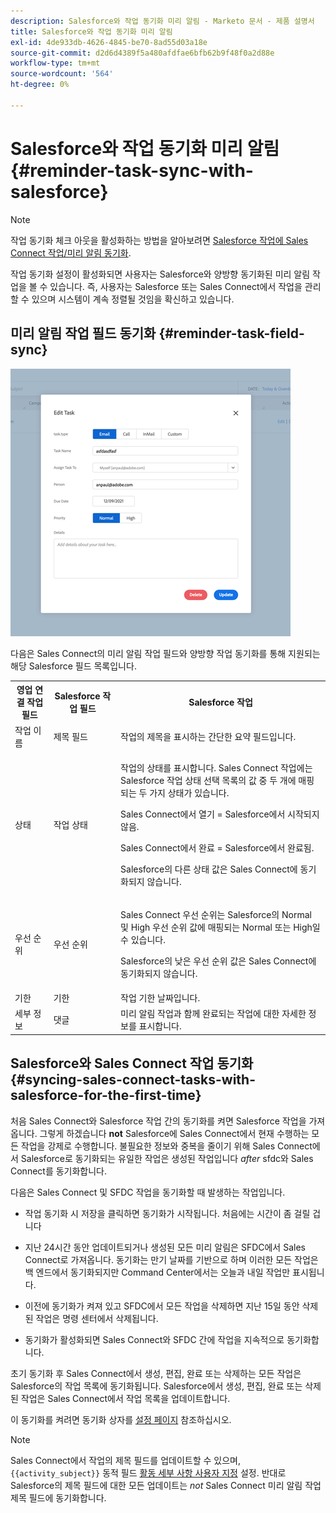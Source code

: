 ```yaml
---
description: Salesforce와 작업 동기화 미리 알림 - Marketo 문서 - 제품 설명서
title: Salesforce와 작업 동기화 미리 알림
exl-id: 4de933db-4626-4845-be70-8ad55d03a18e
source-git-commit: d2d6d4389f5a480afdfae6bfb62b9f48f0a2d88e
workflow-type: tm+mt
source-wordcount: '564'
ht-degree: 0%

---
```


# Salesforce와 작업 동기화 미리 알림 {#reminder-task-sync-with-salesforce}

>[!NOTE]
>
>작업 동기화 체크 아웃을 활성화하는 방법을 알아보려면 [Salesforce 작업에 Sales Connect 작업/미리 알림 동기화](/help/marketo/product-docs/marketo-sales-connect/crm/salesforce-integration/salesforce-sync-settings.md#sync-sales-connect-tasks-reminders-to-salesforce-tasks).

작업 동기화 설정이 활성화되면 사용자는 Salesforce와 양방향 동기화된 미리 알림 작업을 볼 수 있습니다. 즉, 사용자는 Salesforce 또는 Sales Connect에서 작업을 관리할 수 있으며 시스템이 계속 정렬될 것임을 확신하고 있습니다.

## 미리 알림 작업 필드 동기화 {#reminder-task-field-sync}

![](assets/reminder-task-sync-with-salesforce-1.png)

다음은 Sales Connect의 미리 알림 작업 필드와 양방향 작업 동기화를 통해 지원되는 해당 Salesforce 필드 목록입니다.

<table>
 <tr>
  <th>영업 연결 작업 필드</th>
  <th>Salesforce 작업 필드</th>
  <th>Salesforce 작업</th>
 </tr>
 <tr>
  <td>작업 이름</td>
  <td>제목 필드</td>
  <td>작업의 제목을 표시하는 간단한 요약 필드입니다.</td>
 </tr>
 <tr>
  <td>상태</td>
  <td>작업 상태</td>
  <td><p>작업의 상태를 표시합니다. Sales Connect 작업에는 Salesforce 작업 상태 선택 목록의 값 중 두 개에 매핑되는 두 가지 상태가 있습니다.</p>
  <p>Sales Connect에서 열기 = Salesforce에서 시작되지 않음.</p>
  <p>Sales Connect에서 완료 = Salesforce에서 완료됨.</p>
  <p>Salesforce의 다른 상태 값은 Sales Connect에 동기화되지 않습니다.</p></td>
 </tr>
 <tr>
  <td>우선 순위</td>
  <td>우선 순위</td>
  <td><p>Sales Connect 우선 순위는 Salesforce의 Normal 및 High 우선 순위 값에 매핑되는 Normal 또는 High일 수 있습니다.</p>
  <p>Salesforce의 낮은 우선 순위 값은 Sales Connect에 동기화되지 않습니다.</p></td>
 </tr>
 <tr>
  <td>기한</td>
  <td>기한</td>
  <td>작업 기한 날짜입니다.</td>
 </tr>
 <tr>
  <td>세부 정보</td>
  <td>댓글</td>
  <td>미리 알림 작업과 함께 완료되는 작업에 대한 자세한 정보를 표시합니다.</td>
 </tr>
</table>

## Salesforce와 Sales Connect 작업 동기화 {#syncing-sales-connect-tasks-with-salesforce-for-the-first-time}

처음 Sales Connect와 Salesforce 작업 간의 동기화를 켜면 Salesforce 작업을 가져옵니다. 그렇게 하겠습니다 **not** Salesforce에 Sales Connect에서 현재 수행하는 모든 작업을 강제로 수행합니다. 불필요한 정보와 중복을 줄이기 위해 Sales Connect에서 Salesforce로 동기화되는 유일한 작업은 생성된 작업입니다 *after* sfdc와 Sales Connect를 동기화합니다.

다음은 Sales Connect 및 SFDC 작업을 동기화할 때 발생하는 작업입니다.

* 작업 동기화 시 저장을 클릭하면 동기화가 시작됩니다. 처음에는 시간이 좀 걸릴 겁니다

* 지난 24시간 동안 업데이트되거나 생성된 모든 미리 알림은 SFDC에서 Sales Connect로 가져옵니다. 동기화는 만기 날짜를 기반으로 하며 이러한 모든 작업은 백 엔드에서 동기화되지만 Command Center에서는 오늘과 내일 작업만 표시됩니다.

* 이전에 동기화가 켜져 있고 SFDC에서 모든 작업을 삭제하면 지난 15일 동안 삭제된 작업은 명령 센터에서 삭제됩니다.

* 동기화가 활성화되면 Sales Connect와 SFDC 간에 작업을 지속적으로 동기화합니다.

초기 동기화 후 Sales Connect에서 생성, 편집, 완료 또는 삭제하는 모든 작업은 Salesforce의 작업 목록에 동기화됩니다. Salesforce에서 생성, 편집, 완료 또는 삭제된 작업은 Sales Connect에서 작업 목록을 업데이트합니다.

이 동기화를 켜려면 동기화 상자를 [설정 페이지](https://toutapp.com/login) 참조하십시오.

>[!NOTE]
>
>Sales Connect에서 작업의 제목 필드를 업데이트할 수 있으며, `{{activity_subject}}` 동적 필드 [활동 세부 사항 사용자 지정](/help/marketo/product-docs/marketo-sales-connect/crm/salesforce-integration/configure-salesforce-activity-detail-customization.md) 설정. 반대로 Salesforce의 제목 필드에 대한 모든 업데이트는 _not_ Sales Connect 미리 알림 작업 제목 필드에 동기화합니다.
